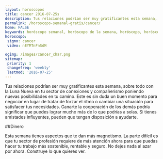 ```yaml
---
layout: horoscopos
title: cancer 2016-07-25s 
description: Tus relaciones podrían ser muy gratificantes esta semana, sobre todo con la Luna Nueva en tu sector de conexiones y compañerismo poniendo nuevas posibilidades en tu camino. Este es sin duda un buen momento para negociar en lugar de tratar de forzar el ritmo o cambiar una situación para satisfacer tus necesidades. Ganarte la cooperación de los demás podría significar que puedes lograr mucho más de lo que podrías a solas. Si tienes amistades influyentes, pueden que tengan disposición a ayudarte.
permalink: /horoscopo-semanal-gratis/cancer/
home: FALSE
keywords: horóscopo semanal, horóscopo de la semana, horóscopo, horóscopo gratis,horóscopos, horóscopo esperanza gracia, horoscopos cancer la semana, horóscopos gratis, Tarot, Astrologia, Zodíaco, cancer, horoscopo gratis
horoscopo:
 signo: cancer
 video: nEYMTnFnSdM

ogimg: /images/cancer_char.png
sitemap:
 priority: 1
 changefreq: 'weekly'
 lastmod: '2016-07-25'
---
```



Tus relaciones podrían ser muy gratificantes esta semana, sobre todo con la Luna Nueva en tu sector de conexiones y compañerismo poniendo nuevas posibilidades en tu camino. Este es sin duda un buen momento para negociar en lugar de tratar de forzar el ritmo o cambiar una situación para satisfacer tus necesidades. Ganarte la cooperación de los demás podría significar que puedes lograr mucho más de lo que podrías a solas. Si tienes amistades influyentes, pueden que tengan disposición a ayudarte.

##Dinero

Esta semana tienes aspectos que te dan más magnetismo. La parte difícil es que tu sector de profesión requiere de más atención ahora para que puedas hacer tu trabajo más sostenible, rentable y seguro. No dejes nada al azar por ahora. Construye lo que quieres ver.